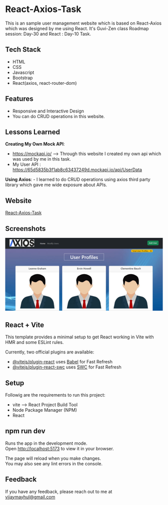 
# React-Axios-Task

This is an sample user management website which is based on React-Axios which was designed by me using React. It's Guvi-Zen class Roadmap session: Day-30 and React : Day-10 Task.

## Tech Stack

- HTML
- CSS
- Javascript
- Bootstrap
- React(axios, react-router-dom)

## Features

- Responsive and Interactive Design
- You can do CRUD operations in this website.

## Lessons Learned

<b>Creating My Own Mock API</b>: 
- https://mockapi.io/ --> Through this website I created my own api which was used by me in this task.
- My User API : https://65d5835b3f1ab8c63437249d.mockapi.io/api/UserData
  
<b>Using Axios</b>: 
	- I learned to do CRUD operations using axios third party library which gave me wide exposure about APIs.
 

## Website

[React-Axios-Task]()


## Screenshots

![App Screenshot](./public/Images/demo.png)


## React + Vite

This template provides a minimal setup to get React working in Vite with HMR and some ESLint rules.

Currently, two official plugins are available:

- [@vitejs/plugin-react](https://github.com/vitejs/vite-plugin-react/blob/main/packages/plugin-react/README.md) uses [Babel](https://babeljs.io/) for Fast Refresh
- [@vitejs/plugin-react-swc](https://github.com/vitejs/vite-plugin-react-swc) uses [SWC](https://swc.rs/) for Fast Refresh


## Setup

Followig are the requirements to run this project:
- vite --> React Project Build Tool
- Node Package Manager (NPM)
- React

## npm run dev

Runs the app in the development mode.\
Open [http://localhost:5173](http://localhost:5173) to view it in your browser.

The page will reload when you make changes.\
You may also see any lint errors in the console.

## Feedback

If you have any feedback, please reach out to me at vijaymayhul@gmail.com


